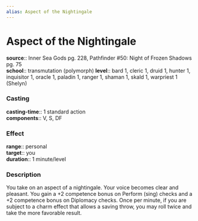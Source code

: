 ```yaml
---
alias: Aspect of the Nightingale
---
```


# Aspect of the Nightingale 

**source**:: Inner Sea Gods pg. 228, Pathfinder \#50: Night of Frozen Shadows pg. 75  
**school**:: transmutation (polymorph)
**level**:: bard 1, cleric 1, druid 1, hunter 1, inquisitor 1, oracle 1, paladin 1, ranger 1, shaman 1, skald 1, warpriest 1 (Shelyn)

### Casting 

**casting-time**:: 1 standard action  
**components**:: V, S, DF

### Effect 

**range**:: personal  
**target**:: you  
**duration**:: 1 minute/level

### Description 

You take on an aspect of a nightingale. Your voice becomes clear and pleasant. You gain a +2 competence bonus on Perform (sing) checks and a +2 competence bonus on Diplomacy checks. Once per minute, if you are subject to a charm effect that allows a saving throw, you may roll twice and take the more favorable result.

